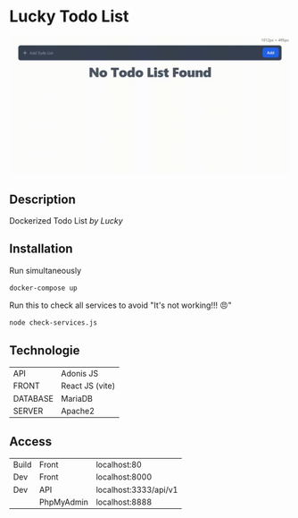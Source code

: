 # Lucky Todo List

![Demo](demo.gif)

## Description

Dockerized Todo List *by Lucky*

## Installation

Run simultaneously

```bash
docker-compose up
```

Run this to check all services to avoid "It's not working!!! 😠"

```bash
node check-services.js
```

## Technologie

| | |
| ---- | ------- |
| API | Adonis JS |
| FRONT | React JS (vite) |
| DATABASE | MariaDB |
| SERVER | Apache2 |


## Access

| | | |
| ---- | ---- | ------- |
| Build | Front | localhost:80 |
| Dev | Front | localhost:8000 |
| Dev | API | localhost:3333/api/v1 |
|  | PhpMyAdmin | localhost:8888 |